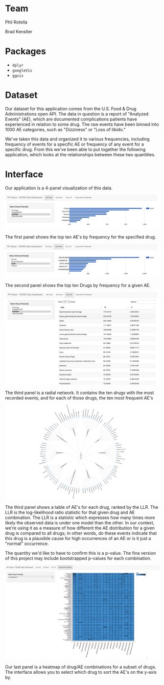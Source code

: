  # Team
 Phil Rotella
 
 Brad Kenstler
 
 # Packages
* `dplyr`
* `googleVis`
* `ggvis`

 # Dataset
 Our dataset for this application comes from the U.S. Food & Drug Administrations open API.
 The data in question is a report of "Analyzed Events" (AE), which are documented complications patients have experienced in relation to some drug.
 The raw events have been binned into 1000 AE categories, such as "Dizziness" or "Loss of libido."
 
 We've taken this data and organized it to various frequencies, including frequency of events for a specific AE or frequency of any event for a specific drug.
 From this we've been able to put together the following application, which looks at the relationships between these two quantities.
 
 # Interface
 
 Our application is a 4-panel visualization of this data.
 
<img src="images/shiny1.png"/>

The first panel shows the top ten AE's by frequency for the specified drug.

<img src="images/shiny2.png"/>

The second panel shows the top ten Drugs by frequency for a given AE.

<img src="images/shiny3.png"/>

The third panel is a radial network. It contains the ten drugs with the most recorded events, and for each of those drugs, the ten most frequent AE's

<img src="images/shiny6.png"/>

The third panel shows a table of AE's for each drug, ranked by the LLR. The LLR is the log-likelihood ratio statistic for that given drug and AE combination. The LLR is a statistic which expresses how many times more likely the observed data is under one model than the other. In our context, we're using it as a measure of how different the AE distribution for a given drug is compared to all drugs; in other words, do these events indicate that this drug is a plausible cause for high occurrences of an AE or is it just a "normal" occurrence.

The quantity we'd like to have to confirm this is a p-value. The fina version of this project may include bootstrapped p-values for each combination.

<img src="images/shiny5.png"/>

Our last panel is a heatmap of drug/AE combinations for a subset of drugs. The interface allows you to select which drug to sort the AE's on the y-axis by.

